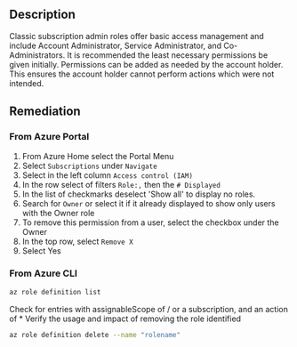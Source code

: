 ## Description

Classic subscription admin roles offer basic access management and include Account Administrator, Service Administrator, and Co-Administrators. It is recommended the least necessary permissions be given initially. Permissions can be added as needed by the account holder. This ensures the account holder cannot perform actions which were not intended.

## Remediation

### From Azure Portal

  1. From Azure Home select the Portal Menu
  2. Select `Subscriptions` under `Navigate`
  3. Select in the left column `Access control (IAM)`
  4. In the row select of filters `Role:,` then the `# Displayed`
  5. In the list of checkmarks deselect 'Show all' to display no roles.
  6. Search for `Owner` or select it if it already displayed to show only users with the Owner role
  7. To remove this permission from a user, select the checkbox under the Owner
  8. In the top row, select `Remove X`
  9. Select Yes

### From Azure CLI

```bash
az role definition list
```
Check for entries with assignableScope of / or a subscription, and an action of * Verify the usage and impact of removing the role identified

```bash
az role definition delete --name "rolename"
```